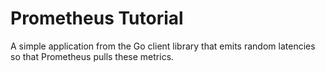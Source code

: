 # Prometheus Tutorial
A simple application from the Go client library that emits random latencies so that Prometheus pulls these metrics.